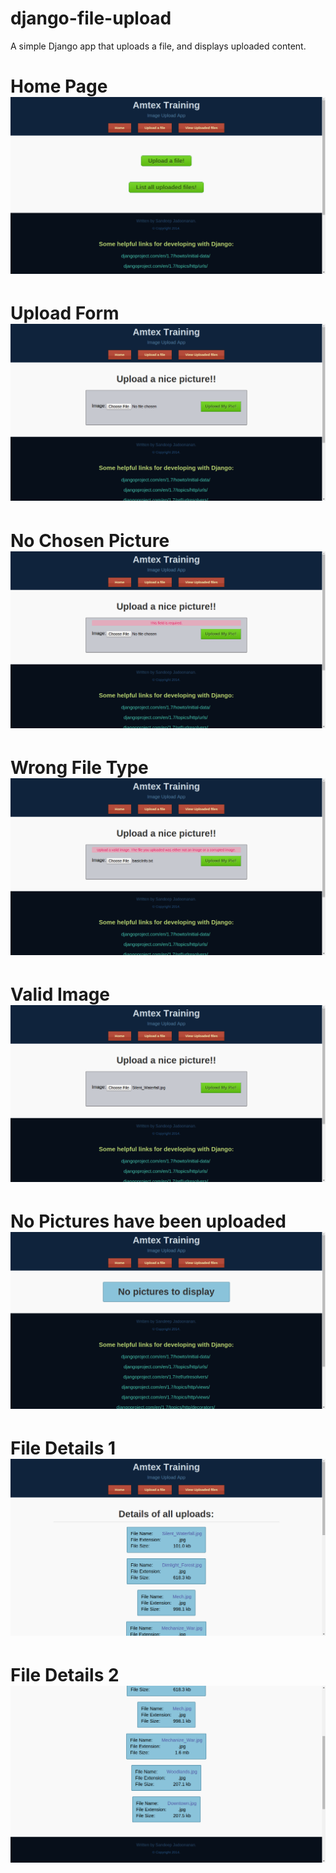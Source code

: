 django-file-upload
==================

A simple Django app that uploads a file, and displays uploaded content.


Home Page
![Home Page](Screenshots/1_1_Home.png)
==================

Upload Form
![Upload Form](Screenshots/2_1_Upload_Form.png)
==================

No Chosen Picture
![No Chosen Picture](Screenshots/2_2_No_Chosen_Picture.png)
==================

Wrong File Type
![Wrong File Type](Screenshots/2_3_Wrong_File_Type.png)
==================

Valid Image
![Valid Image](Screenshots/2_4_Valid_Image.png)
==================

No Pictures have been uploaded
![No Pictures have been uploaded](Screenshots/3_1_No_Pictures_to_Display.png)
==================

File Details 1
![File Details 1](Screenshots/3_2_File_Details_1.png)
==================

File Details 2
![File Details 2](Screenshots/3_3_File_Details_2.png)
==================

